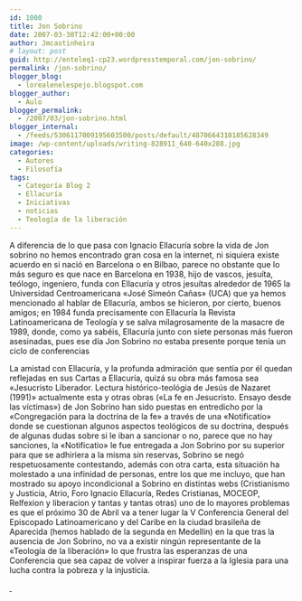 ```yaml
---
id: 1000
title: Jon Sobrino
date: 2007-03-30T12:42:00+00:00
author: Jmcastinheira
# layout: post
guid: http://enteleq1-cp23.wordpresstemporal.com/jon-sobrino/
permalink: /jon-sobrino/
blogger_blog:
  - lorealenelespejo.blogspot.com
blogger_author:
  - Aulo
blogger_permalink:
  - /2007/03/jon-sobrino.html
blogger_internal:
  - /feeds/5306117009195603500/posts/default/4870664310185628349
image: /wp-content/uploads/writing-828911_640-640x288.jpg
categories:
  - Autores
  - Filosofía
tags:
  - Categoría Blog 2
  - Ellacuría
  - Iniciativas
  - noticias
  - Teología de la liberación
---
```

A diferencia de lo que pasa con Ignacio Ellacuría sobre la vida de Jon sobrino no hemos encontrado gran cosa en la internet, ni siquiera existe acuerdo en si nació en Barcelona o en Bilbao, parece no obstante que lo más seguro es que nace en Barcelona en 1938, hijo de vascos, jesuíta, teólogo, ingeniero, funda con Ellacuría y otros jesuítas alrededor de 1965 la Universidad Centroamericana «José Simeón Cañas» (UCA) que ya hemos mencionado al hablar de Ellacuría, ambos se hicieron, por cierto, buenos amigos; en 1984 funda precisamente con Ellacuría la Revista Latinoamericana de Teología y se salva milagrosamente de la masacre de 1989, donde, como ya sabéis, Ellacuría junto con siete personas más fueron asesinadas, pues ese día Jon Sobrino no estaba presente porque tenía un ciclo de conferencias

La amistad con Ellacuría, y la profunda admiración que sentía por él quedan reflejadas en sus Cartas a Ellacuría, quizá su obra más famosa sea «Jesucristo Liberador. Lectura histórico-teológia de Jesús de Nazaret (1991)» actualmente esta y otras obras («La fe en Jesucristo. Ensayo desde las víctimas») de Jon Sobrino han sido puestas en entredicho por la «Congregación para la doctrina de la fe» a través de una «Notificatio» donde se cuestionan algunos aspectos teológicos de su doctrina, después de algunas dudas sobre si le iban a sancionar o no, parece que no hay sanciones, la «Notificatio» le fue entregada a Jon Sobrino por su superior para que se adhiriera a la misma sin reservas, Sobrino se negó respetuosamente contestando, además con otra carta, esta situación ha molestado a una infinidad de personas, entre los que me incluyo, que han mostrado su apoyo incondicional a Sobrino en distintas webs (Cristianismo y Justicia, Atrio, Foro Ignacio Ellacuría, Redes Cristianas, MOCEOP, Relfexion y liberacion y tantas y tantas otras) uno de lo mayores problemas es que el próximo 30 de Abril va a tener lugar la V Conferencia General del Episcopado Latinoamericano y del Caribe en la ciudad brasileña de Aparecida (hemos hablado de la segunda en Medellin) en la que tras la ausencia de Jon Sobrino, no va a existir ningún representante de la «Teología de la liberación» lo que frustra las esperanzas de una Conferencia que sea capaz de volver a inspirar fuerza a la Iglesia para una lucha contra la pobreza y la injusticia.

<div style="text-align: justify;">
  <span style="text-decoration: underline;"> </span>
</div>